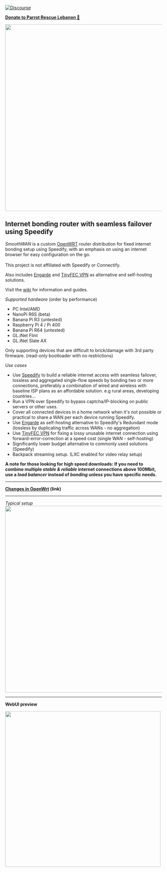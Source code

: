 [![Discourse](https://user-images.githubusercontent.com/96490382/224407817-9e2cef2a-6c51-4a71-90c4-8a48633b51bf.png)](https://smoothwan.discourse.group/)

**[Donate to Parrot Rescue Lebanon 🦜](https://gofund.me/63163a6c)**  

<img src="https://user-images.githubusercontent.com/96490382/185179903-4cbac04d-d0f7-47e2-b81a-167803205d33.png" width="600"/>  
<h2>Internet bonding router with seamless failover using Speedify</h2> 

<i>SmoothWAN</i> is a custom [OpenWRT](https://openwrt.org/) router distribution for fixed internet bonding setup using Speedify, with an emphasis on using an internet browser for easy configuration on the go. <br>  
This project is not affiliated with Speedify or Connectify.<br>

Also includes <a href="https://github.com/porech/engarde">Engarde</a> and <a href="https://github.com/wangyu-/tinyfecVPN">TinyFEC VPN</a> as alternative and self-hosting solutions.<br>


Visit the [wiki](http://smoothwan.github.io/SmoothWAN-docs) for information and guides.    

*Supported hardware*
(order by performance)

- PC Intel/AMD
- NanoPi R6S (beta)
- Banana Pi R3 (untested)
- Raspberry Pi 4 / Pi 400
- Banana Pi R64 (untested)
- GL.iNet Flint
- GL.iNet Slate AX

Only supporting devices that are difficult to brick/damage with 3rd party firmware. (read-only bootloader with no restrictions)

*Use cases*

- Use [Speedify](https://speedify.com/) to build a reliable internet access with seamless failover, lossless and aggregated single-flow speeds by bonding two or more connections, preferably a combination of wired and wireless with baseline ISP plans as an affordable solution. e.g rural areas, developing countries...
- Run a VPN over Speedify to bypass captcha/IP-blocking on public servers or other uses.
- Cover all connected devices in a home network when it's not possible or practical to share a WAN per each device running Speedify.  
- Use [Engarde](https://github.com/porech/engarde) as self-hosting alternative to Speedify's Redundant mode (lossless by duplicating traffic across WANs - no aggregation)
- Use [TinyFEC VPN](https://github.com/wangyu-/tinyfecVPN) for fixing a lossy unusable internet connection using forward-error-correction at a speed cost (single WAN - self-hosting)
- Significantly lower budget alternative to commonly used solutions (Speedify)
- Backpack streaming setup. (LXC enabled for video relay setup)

**A note for those looking for high speed downloads: If you need to combine multiple *stable & reliable* internet connections above 100Mbit, use a *load balancer* instead of *bonding* unless you have specific needs.**

***

**[Changes in OpenWrt](https://smoothwan.com/features/) (link)**

***

*Typical setup*  
<img src="https://raw.githubusercontent.com/TalalMash/SmoothWAN-web/main/smoothwan-illust.drawio.svg" width="600"/>

***
  
**WebUI preview**  
  
<img src="https://user-images.githubusercontent.com/96490382/208723215-92bb40df-c56d-4f82-b597-707aa8e35f7b.gif" width="500"/>
